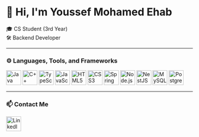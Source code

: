 # 👋 Hi, I'm Youssef Mohamed Ehab

🎓 CS Student (3rd Year)  
🛠️ Backend Developer

---

### ⚙️ Languages, Tools, and Frameworks

<p align="left">
  <!-- Languages -->
  <img src="https://cdn.jsdelivr.net/gh/devicons/devicon/icons/java/java-original.svg" height="40" alt="Java"/>
  <img src="https://cdn.jsdelivr.net/gh/devicons/devicon/icons/cplusplus/cplusplus-original.svg" height="40" alt="C++"/>
  <img src="https://cdn.jsdelivr.net/gh/devicons/devicon/icons/typescript/typescript-original.svg" height="40" alt="TypeScript"/>
  <img src="https://cdn.jsdelivr.net/gh/devicons/devicon/icons/javascript/javascript-original.svg" height="40" alt="JavaScript"/>
  <img src="https://cdn.jsdelivr.net/gh/devicons/devicon/icons/html5/html5-original.svg" height="40" alt="HTML5"/>
  <img src="https://cdn.jsdelivr.net/gh/devicons/devicon/icons/css3/css3-original.svg" height="40" alt="CSS3"/>

  <!-- Frameworks -->
<img src="https://cdn.jsdelivr.net/gh/devicons/devicon/icons/spring/spring-original.svg" height="40" alt="Spring Boot"/>
<img src="https://nodejs.org/static/images/logos/nodejs-new-pantone-black.svg" height="40" alt="Node.js"/>
<img src="https://nestjs.com/img/logo-small.svg" height="40" alt="NestJS"/>


  <!-- Databases -->
  <img src="https://cdn.jsdelivr.net/gh/devicons/devicon/icons/mysql/mysql-original.svg" height="40" alt="MySQL"/>
  <img src="https://cdn.jsdelivr.net/gh/devicons/devicon/icons/postgresql/postgresql-original.svg" height="40" alt="PostgreSQL"/>
</p>

---

### 📫 Contact Me

<p align="left">
  <a href="https://www.linkedin.com/in/youssef-mohamed-ehab-bab09b295/">
    <img src="https://cdn.jsdelivr.net/gh/devicons/devicon/icons/linkedin/linkedin-original.svg" height="40" alt="LinkedIn"/>
  </a>
</p>
